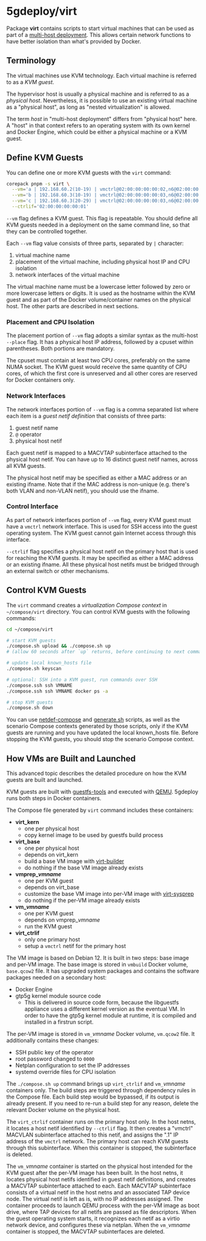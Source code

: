 # 5gdeploy/virt

Package **virt** contains scripts to start virtual machines that can be used as part of a [multi-host deployment](../docs/multi-host.md).
This allows certain network functions to have better isolation than what's provided by Docker.

## Terminology

The virtual machines use KVM technology.
Each virtual machine is referred to as a *KVM guest*.

The hypervisor host is usually a physical machine and is referred to as a *physical host*.
Nevertheless, it is possible to use an existing virtual machine as a "physical host", as long as "nested virtualization" is allowed.

The term *host* in "multi-host deployment" differs from "physical host" here.
A "host" in that context refers to an operating system with its own kernel and Docker Engine, which could be either a physical machine or a KVM guest.

## Define KVM Guests

You can define one or more KVM guests with the `virt` command:

```bash
corepack pnpm -s virt \
  --vm='a | 192.168.60.2(10-19) | vmctrl@02:00:00:00:00:02,n6@02:00:00:00:06:02' \
  --vm='b | 192.168.60.3(10-19) | vmctrl@02:00:00:00:00:03,n6@02:00:00:00:06:03' \
  --vm='c | 192.168.60.3(20-29) | vmctrl@02:00:00:00:00:03,n6@02:00:00:00:06:03' \
  --ctrlif='02:00:00:00:00:01'
```

`--vm` flag defines a KVM guest.
This flag is repeatable.
You should define all KVM guests needed in a deployment on the same command line, so that they can be controlled together.

Each `--vm` flag value consists of three parts, separated by `|` character:

1. virtual machine name
2. placement of the virtual machine, including physical host IP and CPU isolation 
3. network interfaces of the virtual machine

The virtual machine name must be a lowercase letter followed by zero or more lowercase letters or digits.
It is used as the hostname within the KVM guest and as part of the Docker volume/container names on the physical host.
The other parts are described in next sections.

### Placement and CPU Isolation

The placement portion of `--vm` flag adopts a similar syntax as the multi-host `--place` flag.
It has a physical host IP address, followed by a cpuset within parentheses.
Both portions are mandatory.

The cpuset must contain at least two CPU cores, preferably on the same NUMA socket.
The KVM guest would receive the same quantity of CPU cores, of which the first core is unreserved and all other cores are reserved for Docker containers only.

### Network Interfaces

The network interfaces portion of `--vm` flag is a comma separated list where each item is a *guest netif definition* that consists of three parts:

1. guest netif name
2. `@` operator
3. physical host netif

Each guest netif is mapped to a MACVTAP subinterface attached to the physical host netif.
You can have up to 16 distinct guest netif names, across all KVM guests.

The physical host netif may be specified as either a MAC address or an existing ifname.
Note that if the MAC address is non-unique (e.g. there's both VLAN and non-VLAN netif), you should use the ifname.

### Control Interface

As part of network interfaces portion of `--vm` flag, every KVM guest must have a `vmctrl` network interface.
This is used for SSH access into the guest operating system.
The KVM guest cannot gain Internet access through this interface.

`--ctrlif` flag specifies a physical host netif on the primary host that is used for reaching the KVM guests.
It may be specified as either a MAC address or an existing ifname.
All these physical host netifs must be bridged through an external switch or other mechanisms.

## Control KVM Guests

The `virt` command creates a *virtualization Compose context* in `~/compose/virt` directory.
You can control KVM guests with the following commands:

```bash
cd ~/compose/virt

# start KVM guests
./compose.sh upload && ./compose.sh up
# (allow 60 seconds after `up` returns, before continuing to next commands)

# update local known_hosts file
./compose.sh keyscan

# optional: SSH into a KVM guest, run commands over SSH
./compose.ssh ssh VMNAME
./compose.ssh ssh VMNAME docker ps -a

# stop KVM guests
./compose.sh down
```

You can use [netdef-compose](../netdef-compose/README.md) and [generate.sh](../scenario/README.md) scripts, as well as the scenario Compose contexts generated by those scripts, only if the KVM guests are running and you have updated the local known\_hosts file.
Before stopping the KVM guests, you should stop the scenario Compose context.

## How VMs are Built and Launched

This advanced topic describes the detailed procedure on how the KVM guests are built and launched.

KVM guests are built with [guestfs-tools](https://libguestfs.org) and executed with [QEMU](https://www.qemu.org/).
5gdeploy runs both steps in Docker containers.

The Compose file generated by `virt` command includes these containers:

* **virt\_kern**
  * one per physical host
  * copy kernel image to be used by guestfs build process
* **virt\_base**
  * one per physical host
  * depends on virt\_kern
  * build a base VM image with [virt-builder](https://libguestfs.org/virt-builder.1.html)
  * do nothing if the base VM image already exists
* **vmprep\_*vmname***
  * one per KVM guest
  * depends on virt\_base
  * customize the base VM image into per-VM image with [virt-sysprep](https://libguestfs.org/virt-sysprep.1.html)
  * do nothing if the per-VM image already exists
* **vm\_*vmname***
  * one per KVM guest
  * depends on vmprep\_*vmname*
  * run the KVM guest
* **virt_ctrlif**
  * only one primary host
  * setup a `vmctrl` netif for the primary host

The VM image is based on Debian 12.
It is built in two steps: base image and per-VM image.
The base image is stored in `vmbuild` Docker volume, `base.qcow2` file.
It has upgraded system packages and contains the software packages needed on a secondary host:

* Docker Engine
* gtp5g kernel module source code
  * This is delivered in source code form, because the libguestfs appliance uses a different kernel version as the eventual VM.
    In order to have the gtp5g kernel module at runtime, it is compiled and installed in a firstrun script.

The per-VM image is stored in `vm_`*vmname* Docker volume, `vm.qcow2` file.
It additionally contains these changes:

* SSH public key of the operator
* root password changed to `0000`
* Netplan configuration to set the IP addresses
* systemd override files for CPU isolation

The `./compose.sh up` command brings up `virt_ctrlif` and `vm_`*vmname* containers only.
The build steps are triggered through dependency rules in the Compose file.
Each build step would be bypassed, if its output is already present.
If you need to re-run a build step for any reason, delete the relevant Docker volume on the physical host.

The `virt_ctrlif` container runs on the primary host only.
In the host netns, it locates a host netif identified by `--ctrlif` flag.
It then creates a "vmctrl" MACVLAN subinterface attached to this netif, and assigns the ".1" IP address of the `vmctrl` network.
The primary host can reach KVM guests through this subinterface.
When this container is stopped, the subinterface is deleted.

The `vm_`*vmname* container is started on the physical host intended for the KVM guest after the per-VM image has been built.
In the host netns, it locates physical host netifs identified in guest netif definitions, and creates a MACVTAP subinterface attached to each.
Each MACVTAP subinterface consists of a virtual netif in the host netns and an associated TAP device node.
The virtual netif is left as is, with no IP addresses assigned.
The container proceeds to launch QEMU process with the per-VM image as boot drive, where TAP devices for all netifs are passed as file descriptors.
When the guest operating system starts, it recognizes each netif as a virtio network device, and configures these via netplan.
When the `vm_`*vmname* container is stopped, the MACVTAP subinterfaces are deleted.
